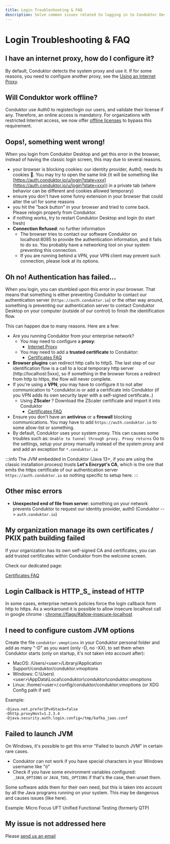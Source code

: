 ```yaml
---
title: Login Troubleshooting & FAQ
description: Solve common issues related to logging in to Conduktor Desktop
---
```


# Login Troubleshooting & FAQ

## I have an internet proxy, how do I configure it?

By default, Conduktor detects the system proxy and use it. If for some reasons, you need to configure another proxy, see the [Using an Internet Proxy](internet-proxy).

## Will Conduktor work offline?

Conduktor use Auth0 to register/login our users, and validate their license if any. Therefore, an online access is mandatory. For organizations with restricted Internet access, we now offer [offline licenses](../licenses-and-activations/offline-licenses) to bypass this requirement.

## Oops!, something went wrong!

When you login from Conduktor Desktop and get this error in the browser, instead of having the classic login screen, this may due to several reasons.

- your browser is blocking cookies: our identity provider, Auth0, needs its cookies 🍪. You may try to open the same link (it will be something like [https://auth.conduktor.io/u/login?state=xxx](https://auth.conduktor.io/u/login?state=xxx)) in a private tab (where behavior can be different and cookies allowed temporary)
- ensure you don't have some funny extension in your browser that could alter the url for some reasons
- you hit the "back button" in your browser and tried to come back. Please relogin properly from Conduktor.
- if nothing works, try to restart Conduktor Desktop and login (to start fresh)
- **Connection Refused**: no further information
  - The browser tries to contact our software Conduktor on localhost:8085 to provide the authentication information, and it fails to do so. You probably have a networking tool on your system preventing this connection.
  - If you are running behind a VPN, your VPN client may prevent such connection, please look at its options.

## Oh no! Authentication has failed...

When you login, you can stumbled upon this error in your browser. That means that something is either preventing Conduktor to contact our authentication server (`https://auth.conduktor.io`) or the other way around, something is preventing our authentication server to contact Conduktor Desktop on your computer (outside of our control) to finish the identification flow.

This can happen due to many reasons. Here are a few:

- Are you running Conduktor from your enterprise network?
  - You may need to configure a **proxy**:&#x20;
    - [Internet Proxy](./internet-proxy)
  - You may need to add a **trusted certificate** to Conduktor:&#x20;
    - [Certificates FAQ](./certificates-faq)
- **Browser plugins** can redirect http calls to httpS. The last step of our identification flow is a call to a local temporary http server (http://localhost:5xxx), so if something in the browser forces a redirect from http to https, the flow will never complete.
- If you're using a **VPN**, you may have to configure it to not alter communication to \*.conduktor.io or add a certificate into Conduktor (if you VPN adds its own security layer with a self-signed certificate..)
  - Using **ZScaler** ? Download the ZScaler certificate and import it into Conduktor
    - [Certificates FAQ](./certificates-faq)
- Ensure you don't have an **antivirus** or a **firewall** blocking communications. You may have to add `https://auth.conduktor.io` to some allow-list or something.
- By default, Conduktor uses your system proxy. This can causes some troubles such as: `Unable to tunnel through proxy. Proxy returns` Go to the settings, setup your proxy manually instead of the system proxy and and add an exception for `*.conduktor.io`

:::info
The JVM embedded in Conduktor (Java 13+, if you are using the classic installation process) trusts
**Let's Encrypt's CA**, which is the one that emits the https certificate of our authentication
server `https://auth.conduktor.io` so nothing specific to setup here.
:::

## Other misc errors

- **Unexpected end of file from server**: something on your network prevents Conduktor to request our identity provider, auth0 (Conduktor --> `auth.conduktor.io`)

## My organization manage its own certificates / PKIX path building failed

If your organization has its own self-signed CA and certificates, you can add trusted certificates within Conduktor from the welcome screen.

Check our dedicated page:&#x20;

[Certificates FAQ](./certificates-faq)

## Login Callback is HTTP_S\_ instead of HTTP

In some cases, enterprise network policies force the login callback form http to https. As a workaround it is possible to allow insecure localhost call in google chrome : [chrome://flags/#allow-insecure-localhost](chrome://flags/#allow-insecure-localhost)

## I need to configure custom JVM options

Create the file `conduktor.vmoptions` in your Conduktor personal folder and add as many "-D" as you want (only -D, no -XX), to set them when Conduktor starts (only on startup, it's not taken into account after):

- MacOS: /Users/&#60;user&#62;/Library/Application Support/conduktor/conduktor.vmoptions
- Windows: C:\Users\\&#60;user&#62;\AppData\Local\conduktor\conduktor\conduktor.vmoptions
- Linux: /home/&#60;user&#62;/.config/conduktor/conduktor.vmoptions (or XDG Config path if set)

Example:

```
-Djava.net.preferIPv4Stack=false
-Dhttp.proxyHost=1.2.3.4
-Djava.security.auth.login.config=/tmp/kafka_jaas.conf
```

## Failed to launch JVM

On Windows, it's possible to get this error "Failed to launch JVM" in certain rare cases.

- Conduktor can not work if you have special characters in your Windows username like "ö"
- Check if you have some environment variables configured: `_JAVA_OPTIONS` or `JAVA_TOOL_OPTIONS` if that's the case, then unset them.

Some software adds them for their own need, but this is taken into account by all the Java programs running on your system. This may be dangerous and causes issues (like here).

Example: Micro Focus UFT Unified Functional Testing (formerly QTP)

## My issue is not addressed here

Please [send us an email](mailto:support@conduktor.io?subject=Login%20Troubleshooting?body=Please%20include%20as%20much%20information%20as%20possible,%20as%20well%20as%20screenshots,%20or%20even%20better,%20videos)

